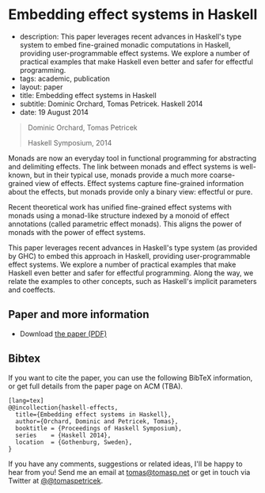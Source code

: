# Embedding effect systems in Haskell

 - description: This paper leverages recent advances in Haskell's type system
    to embed fine-grained monadic computations in Haskell, providing
    user-programmable effect systems. We explore a number of practical
    examples that make Haskell even better and safer for effectful
    programming.
 - tags: academic, publication
 - layout: paper
 - title: Embedding effect systems in Haskell
 - subtitle: Dominic Orchard, Tomas Petricek. Haskell 2014
 - date: 19 August 2014

> Dominic Orchard, Tomas Petricek
>
> Haskell Symposium, 2014

Monads are now an everyday tool in functional programming for
abstracting and delimiting effects. The link between monads and
effect systems is well-known, but in their typical use, monads provide
a much more coarse-grained view of effects. Effect systems
capture fine-grained information about the effects, but monads provide
only a binary view: effectful or pure.

Recent theoretical work has unified fine-grained effect systems
with monads using a monad-like structure indexed by a monoid of
effect annotations (called parametric effect monads). This aligns
the power of monads with the power of effect systems.

This paper leverages recent advances in Haskell's type system
(as provided by GHC) to embed this approach in Haskell, providing
user-programmable effect systems. We explore a number of practical
examples that make Haskell even better and safer for effectful
programming. Along the way, we relate the examples to other concepts,
such as Haskell's implicit parameters and coeffects.

## Paper and more information

 - Download [the paper (PDF)](haskell-effects.pdf)

## <a id="cite">Bibtex</a>
If you want to cite the paper, you can use the following BibTeX information, or
get full details from the paper page on ACM (TBA).

    [lang=tex]
    @@incollection{haskell-effects,
      title={Embedding effect systems in Haskell},
      author={Orchard, Dominic and Petricek, Tomas},
      booktitle = {Proceedings of Haskell Symposium},
      series    = {Haskell 2014},
      location  = {Gothenburg, Sweden},
    }    

If you have any comments, suggestions or related ideas, I'll be happy to
hear from you! Send me an email at [tomas@tomasp.net](mailto:tomas@tomasp.net)
or get in touch via Twitter at [@@tomaspetricek](http://twitter.com/tomaspetricek).
